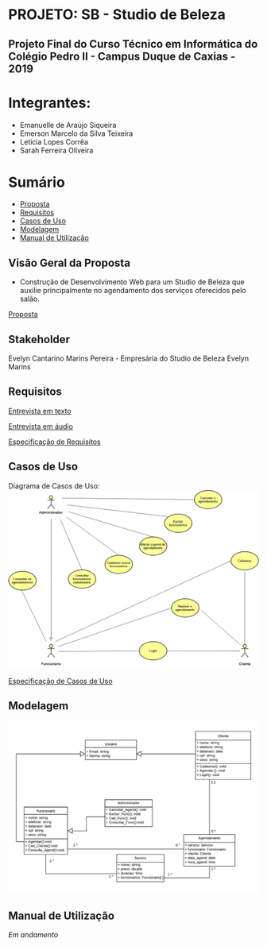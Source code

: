 # PROJETO: SB - Studio de Beleza
## Projeto Final do Curso Técnico em Informática do Colégio Pedro II - Campus Duque de Caxias - 2019

# Integrantes:
- Emanuelle de Araújo Siqueira
- Emerson Marcelo da Silva Teixeira
- Leticia Lopes Corrêa
- Sarah Ferreira Oliveira

# Sumário
- [Proposta](#Visão-Geral-da-Proposta)
- [Requisitos](#Requisitos)
- [Casos de Uso](#Casos-de-Uso)
- [Modelagem](#Modelagem)
- [Manual de Utilização](#Manual-de-Utilização)

## Visão Geral da Proposta
- Construção de Desenvolvimento Web para um Studio de Beleza que auxilie principalmente no agendamento dos serviços oferecidos pelo salão.

[Proposta](https://github.com/cp2-dc-info-projeto-final/sb-studio-de-beleza/blob/master/proposta.md)

## Stakeholder
 Evelyn Cantarino Marins Pereira - Empresária do Studio de Beleza Evelyn Marins

## Requisitos
[Entrevista em texto](https://github.com/cp2-dc-info-projeto-final/sb-studio-de-beleza/blob/master/Documentacao/entrevista.md)

[Entrevista em áudio](https://github.com/cp2-dc-info-projeto-final/sb-studio-de-beleza/blob/master/Documentacao/entrevista.mp3)

[Especificação de Requisitos](https://github.com/cp2-dc-info-projeto-final/sb-studio-de-beleza/blob/master/Documentacao/requisitos.md)

## Casos de Uso
Diagrama de Casos de Uso:
![Diagrama de Casos de Uso](Documentacao/diagrama-de-casos-de-uso.png)

[Especificação de Casos de Uso](https://github.com/cp2-dc-info-projeto-final/sb-studio-de-beleza/blob/master/Documentacao/casos-de-uso.md)

## Modelagem
![Diagrama de Classes](Documentacao/diagrama-de-classes.png)

## Manual de Utilização
*Em andamento*
